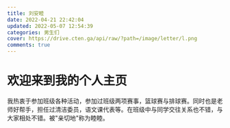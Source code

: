 ```yaml
---
title: 刘安睦
date: 2022-04-21 22:42:04
updated: 2022-05-07 12:54:39
categories: 男生们
cover: https://drive.cten.ga/api/raw/?path=/image/letter/l.png
comments: true
---
```

# 欢迎来到我的个人主页
我热衷于参加班级各种活动，参加过班级两项赛事，篮球赛与排球赛。同时也是老师好帮手，担任过清洁委员，语文课代表等。在班级中与同学交往关系也不错，与大家相处不错。被"亲切地"称为睦睦。